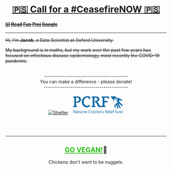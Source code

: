 <!DOCTYPE html>
<html>

<head>
    <meta charset="utf-8" />
    <link rel="stylesheet" href=".assets/style.css" />
    <link rel="icon" type="image/png" sizes="96x96" href=".assets/favicon-96x96.png">
</head>

<body>

<h1 align=center><a href="https://techforpalestine.org/learn-more" align="center">🇵🇸 Call for a #CeasefireNOW 🇵🇸</a></h1>
    <nav>
        <strike><h4>
            <a href="https://iacobo.github.io/"><b>[j]</b></a>
            <a href="https://iacobo.github.io/recs/important">Read</a>
            <a href="https://iacobo.github.io/recs/media">Fun</a>
            <a href="https://iacobo.github.io/recs/proj">Proj</a>
            <strike><a href="https://iacobo.github.io/recs/tech">Google</a></strike>
        </h4></strike>
    </nav>
    <hr />

  <strike><p>Hi, I'm <b>Jacob</b>, a Data Scientist at Oxford University.</p>
  <p>My background is in maths, but my work over the past few years has focused on infectious disease epidemiology,
      most recently the COVID-19 pandemic.</p></strike>

  <p align="center">
      <br>
      -----------------------------------------<br>
      You can make a difference - please donate!<br>
      -----------------------------------------<br>
      <br>
      <a href="https://www.shelter.org.uk/" target="_blank"><img alt="Shelter" height="60px"
                src="https://images.ctfassets.net/6sxvmndnpn0s/1qQWlJLKM5rpZHETE32eLX/fc3c1d9f75930f9f5e4d4d0754806ec7/logo--d-england.png" /></a>
        &nbsp;
        <a href="https://www.pcrf.net/" target="_blank"><img alt="PCRF" height="60px"
                src="https://github.com/iacobo/iacobo.github.io/raw/main/assets/logos/pcrf.svg?raw=true" /></a> <br />
      <br>
      <br>
      <br>
  </p>

  <footer>
      <hr />
      <h2 align="center"><a href="https://www.govegan.org.uk/why-go-vegan/" style="color: #29bf12;">GO VEGAN!</a>🌱
      </h2>
      <p align="center">Chickens don't want to be nuggets.</p>
  </footer>
</body>

</html>
